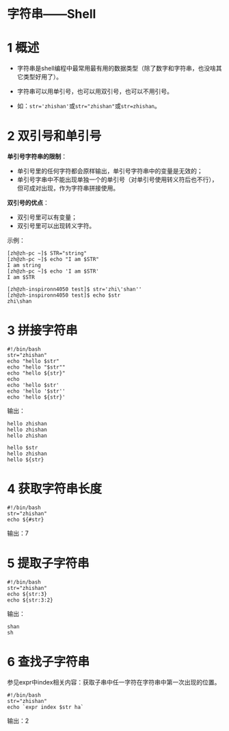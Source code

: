 # 字符串——Shell

# 1 概述

- 字符串是shell编程中最常用最有用的数据类型（除了数字和字符串，也没啥其它类型好用了）。

- 字符串可以用单引号，也可以用双引号，也可以不用引号。
- 如：`str='zhishan'`或``str="zhishan"``或`str=zhishan`。

# 2 双引号和单引号

**单引号字符串的限制**：

- 单引号里的任何字符都会原样输出，单引号字符串中的变量是无效的；
- 单引号字串中不能出现单独一个的单引号（对单引号使用转义符后也不行），但可成对出现，作为字符串拼接使用。

**双引号的优点**：

- 双引号里可以有变量；
- 双引号里可以出现转义字符。

示例：

```shell
[zh@zh-pc ~]$ STR="string"
[zh@zh-pc ~]$ echo "I am $STR"
I am string
[zh@zh-pc ~]$ echo 'I am $STR'
I am $STR
```

```shell
[zh@zh-inspironn4050 test]$ str='zhi\'shan''
[zh@zh-inspironn4050 test]$ echo $str 
zhi\shan
```

# 3 拼接字符串

```shell
#!/bin/bash
str="zhishan"
echo "hello $str"
echo "hello "$str""
echo "hello ${str}"
echo
echo 'hello $str'
echo 'hello '$str''
echo 'hello ${str}'
```

输出：

```
hello zhishan
hello zhishan
hello zhishan

hello $str
hello zhishan
hello ${str}
```

# 4 获取字符串长度

```shell
#!/bin/bash
str="zhishan"
echo ${#str}
```

输出：7

# 5 提取子字符串

```shell
#!/bin/bash
str="zhishan"
echo ${str:3}
echo ${str:3:2}
```

输出：

```
shan
sh
```

# 6 查找子字符串

参见expr中index相关内容：获取子串中任一字符在字符串中第一次出现的位置。

```shell
#!/bin/bash
str="zhishan"
echo `expr index $str ha`
```

输出：2


